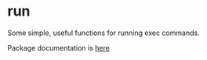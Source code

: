 # run

Some simple, useful functions for running exec commands.

Package documentation is [here](https://godoc.org/github.com/jlinoff/go/run)
